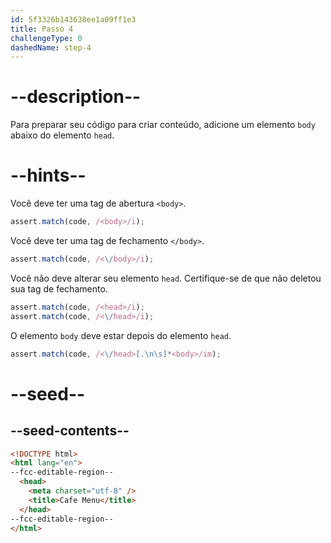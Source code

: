 ```yaml
---
id: 5f3326b143638ee1a09ff1e3
title: Passo 4
challengeType: 0
dashedName: step-4
---
```


# --description--

Para preparar seu código para criar conteúdo, adicione um elemento `body` abaixo do elemento `head`.

# --hints--

Você deve ter uma tag de abertura `<body>`.

```js
assert.match(code, /<body>/i);
```

Você deve ter uma tag de fechamento `</body>`.

```js
assert.match(code, /<\/body>/i);
```

Você não deve alterar seu elemento `head`. Certifique-se de que não deletou sua tag de fechamento.

```js
assert.match(code, /<head>/i);
assert.match(code, /<\/head>/i);
```

O elemento `body` deve estar depois do elemento `head`.

```js
assert.match(code, /<\/head>[.\n\s]*<body>/im);
```

# --seed--

## --seed-contents--

```html
<!DOCTYPE html>
<html lang="en">
--fcc-editable-region--
  <head>
    <meta charset="utf-8" />
    <title>Cafe Menu</title>
  </head>
--fcc-editable-region--
</html>
```


